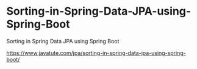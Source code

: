 # Sorting-in-Spring-Data-JPA-using-Spring-Boot
Sorting in Spring Data JPA using Spring Boot

https://www.javatute.com/jpa/sorting-in-spring-data-jpa-using-spring-boot/
